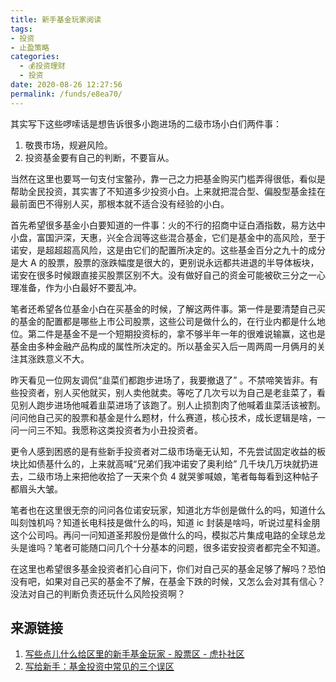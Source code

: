 ```yaml
---
title: 新手基金玩家阅读
tags: 
- 投资
- 止盈策略
categories: 
  - 💰投资理财
  - 投资
date: 2020-08-26 12:27:56
permalink: /funds/e8ea70/
---
```


其实写下这些啰嗦话是想告诉很多小跑进场的二级市场小白们两件事：
1. 敬畏市场，规避风险。
2. 投资基金要有自己的判断，不要盲从。
   
当然在这里也要骂一句支付宝鳖孙，靠一己之力把基金购买门槛弄得很低，看似是帮助全民投资，其实害了不知道多少投资小白。上来就把混合型、偏股型基金挂在最前面巴不得别人买，那根本就不适合没有经验的小白。

首先希望很多基金小白要知道的一件事：火的不行的招商中证白酒指数，易方达中小盘，富国沪深，天惠，兴全合润等这些混合基金，它们是基金中的高风险，至于诺安，是超超超高风险，这是由它们的配置所决定的。这些基金百分之九十的成分是大 A 的股票，股票的涨跌幅度是很大的，更别说永远都共进退的半导体板块，诺安在很多时候跟直接买股票区别不大。没有做好自己的资金可能被砍三分之一心理准备，作为小白最好不要乱冲。

笔者还希望各位基金小白在买基金的时候，了解这两件事。第一件是要清楚自己买的基金的配置都是哪些上市公司股票，这些公司是做什么的，在行业内都是什么地位。第二件是基金不是一个短期投资标的，拿不够半年一年的很难说输赢，这也是基金由多种金融产品构成的属性所决定的。所以基金买入后一周两周一月俩月的关注其涨跌意义不大。

昨天看见一位网友调侃“韭菜们都跑步进场了，我要撤退了” 。不禁啼笑皆非。有些投资者，别人买他就买，别人卖他就卖。等吃了几次亏以为自己是老韭菜了，看见别人跑步进场他喊着韭菜进场了该跑了。别人止损割肉了他喊着韭菜活该被割。问问他自己买的股票和基金是什么题材，什么赛道，核心技术，成长逻辑是啥，一问一问三不知。我愿称这类投资者为小丑投资者。

更令人感到困惑的是有些新手投资者对二级市场毫无认知，不先尝试固定收益的板块比如债基什么的，上来就高喊“兄弟们我冲诺安了奥利给” 几千块几万块就扔进去，二级市场上来把他收拾了一天来个负 4 就哭爹喊娘，笔者每每看到这种帖子都眉头大皱。

笔者也在这里很无奈的问问各位诺安玩家，知道北方华创是做什么的吗，知道什么叫刻蚀机吗？知道长电科技是做什么的吗，知道 ic 封装是啥吗，听说过星科金朋这个公司吗。再问一问知道圣邦股份是做什么的吗，模拟芯片集成电路的全球总龙头是谁吗？笔者可能随口问几个十分基本的问题，很多诺安投资者都完全不知道。

在这里也希望很多基金投资者扪心自问下，你们对自己买的基金足够了解吗？恐怕没有吧，如果对自己买的基金不了解，在基金下跌的时候，又怎么会对其有信心？没法对自己的判断负责还玩什么风险投资啊？

## 来源链接

1. [写些点儿什么给区里的新手基金玩家 - 股票区 - 虎扑社区](https://bbs.hupu.com/40452999.html)
2. [写给新手：基金投资中常见的三个误区](https://mp.weixin.qq.com/s/Z666bHEr-XvzRiVny7-FlA)
